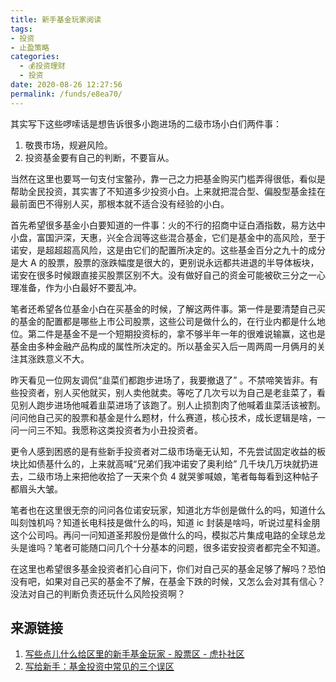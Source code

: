 ```yaml
---
title: 新手基金玩家阅读
tags: 
- 投资
- 止盈策略
categories: 
  - 💰投资理财
  - 投资
date: 2020-08-26 12:27:56
permalink: /funds/e8ea70/
---
```


其实写下这些啰嗦话是想告诉很多小跑进场的二级市场小白们两件事：
1. 敬畏市场，规避风险。
2. 投资基金要有自己的判断，不要盲从。
   
当然在这里也要骂一句支付宝鳖孙，靠一己之力把基金购买门槛弄得很低，看似是帮助全民投资，其实害了不知道多少投资小白。上来就把混合型、偏股型基金挂在最前面巴不得别人买，那根本就不适合没有经验的小白。

首先希望很多基金小白要知道的一件事：火的不行的招商中证白酒指数，易方达中小盘，富国沪深，天惠，兴全合润等这些混合基金，它们是基金中的高风险，至于诺安，是超超超高风险，这是由它们的配置所决定的。这些基金百分之九十的成分是大 A 的股票，股票的涨跌幅度是很大的，更别说永远都共进退的半导体板块，诺安在很多时候跟直接买股票区别不大。没有做好自己的资金可能被砍三分之一心理准备，作为小白最好不要乱冲。

笔者还希望各位基金小白在买基金的时候，了解这两件事。第一件是要清楚自己买的基金的配置都是哪些上市公司股票，这些公司是做什么的，在行业内都是什么地位。第二件是基金不是一个短期投资标的，拿不够半年一年的很难说输赢，这也是基金由多种金融产品构成的属性所决定的。所以基金买入后一周两周一月俩月的关注其涨跌意义不大。

昨天看见一位网友调侃“韭菜们都跑步进场了，我要撤退了” 。不禁啼笑皆非。有些投资者，别人买他就买，别人卖他就卖。等吃了几次亏以为自己是老韭菜了，看见别人跑步进场他喊着韭菜进场了该跑了。别人止损割肉了他喊着韭菜活该被割。问问他自己买的股票和基金是什么题材，什么赛道，核心技术，成长逻辑是啥，一问一问三不知。我愿称这类投资者为小丑投资者。

更令人感到困惑的是有些新手投资者对二级市场毫无认知，不先尝试固定收益的板块比如债基什么的，上来就高喊“兄弟们我冲诺安了奥利给” 几千块几万块就扔进去，二级市场上来把他收拾了一天来个负 4 就哭爹喊娘，笔者每每看到这种帖子都眉头大皱。

笔者也在这里很无奈的问问各位诺安玩家，知道北方华创是做什么的吗，知道什么叫刻蚀机吗？知道长电科技是做什么的吗，知道 ic 封装是啥吗，听说过星科金朋这个公司吗。再问一问知道圣邦股份是做什么的吗，模拟芯片集成电路的全球总龙头是谁吗？笔者可能随口问几个十分基本的问题，很多诺安投资者都完全不知道。

在这里也希望很多基金投资者扪心自问下，你们对自己买的基金足够了解吗？恐怕没有吧，如果对自己买的基金不了解，在基金下跌的时候，又怎么会对其有信心？没法对自己的判断负责还玩什么风险投资啊？

## 来源链接

1. [写些点儿什么给区里的新手基金玩家 - 股票区 - 虎扑社区](https://bbs.hupu.com/40452999.html)
2. [写给新手：基金投资中常见的三个误区](https://mp.weixin.qq.com/s/Z666bHEr-XvzRiVny7-FlA)
